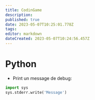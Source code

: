 ```yaml
---
title: CodinGame
description: 
published: true
date: 2023-05-07T10:25:01.778Z
tags: 
editor: markdown
dateCreated: 2023-05-07T10:24:56.457Z
---
```


# Python
- Print un message de debug:
```python
import sys
sys.stderr.write('Message')
```